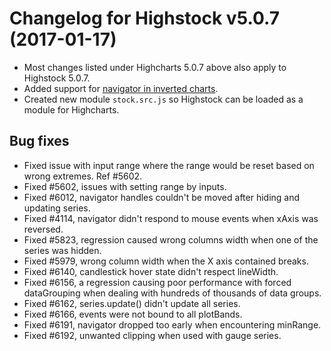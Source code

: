 # Changelog for Highstock v5.0.7 (2017-01-17)
        
- Most changes listed under Highcharts 5.0.7 above also apply to Highstock 5.0.7.
- Added support for [navigator in inverted charts](http://jsfiddle.net/gh/get/jquery/3.1.1/highcharts/highcharts/tree/master/samples/stock/navigator/inverted/).
- Created new module `stock.src.js` so Highstock can be loaded as a module for Highcharts.

## Bug fixes
- Fixed issue with input range where the range would be reset based on wrong extremes. Ref #5602.
- Fixed #5602, issues with setting range by inputs.
- Fixed #6012, navigator handles couldn't be moved after hiding and updating series.
- Fixed #4114, navigator didn't respond to mouse events when xAxis was reversed.
- Fixed #5823, regression caused wrong columns width when one of the series was hidden.
- Fixed #5979, wrong column width when the X axis contained breaks.
- Fixed #6140, candlestick hover state didn't respect lineWidth.
- Fixed #6156, a regression causing poor performance with forced dataGrouping when dealing with hundreds of thousands of data groups.
- Fixed #6162, series.update() didn't update all series.
- Fixed #6166, events were not bound to all plotBands.
- Fixed #6191, navigator dropped too early when encountering minRange.
- Fixed #6192, unwanted clipping when used with gauge series.